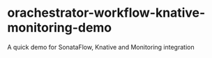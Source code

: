 # orachestrator-workflow-knative-monitoring-demo
A quick demo for SonataFlow, Knative and Monitoring integration
